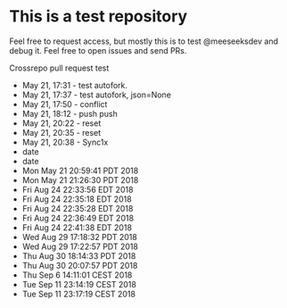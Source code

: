 # This is a test repository

Feel free to request access, but mostly this is to test @meeseeksdev and debug it. 
Feel free to open issues and send PRs.


Crossrepo pull request test

 - May 21, 17:31 - test autofork.
 - May 21, 17:37 - test autofork, json=None
 - May 21, 17:50 - conflict
 - May 21, 18:12 - push push
 - May 21, 20:22 - reset
 - May 21, 20:35 - reset
 - May 21, 20:38 - Sync1x
 - date
 - date
 - Mon May 21 20:59:41 PDT 2018
 - Mon May 21 21:26:30 PDT 2018
 - Fri Aug 24 22:33:56 EDT 2018
 - Fri Aug 24 22:35:18 EDT 2018
 - Fri Aug 24 22:35:28 EDT 2018
 - Fri Aug 24 22:36:49 EDT 2018
 - Fri Aug 24 22:41:38 EDT 2018
 - Wed Aug 29 17:18:32 PDT 2018
 - Wed Aug 29 17:22:57 PDT 2018
 - Thu Aug 30 18:14:33 PDT 2018
 - Thu Aug 30 20:07:57 PDT 2018
 - Thu Sep 6 14:11:01 CEST 2018
 - Tue Sep 11 23:14:19 CEST 2018
 - Tue Sep 11 23:17:19 CEST 2018
